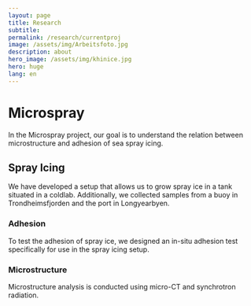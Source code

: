 ```yaml
---
layout: page
title: Research
subtitle: 
permalink: /research/currentproj
image: /assets/img/Arbeitsfoto.jpg
description: about
hero_image: /assets/img/khinice.jpg
hero: huge
lang: en
---
```

# Microspray

In the Microspray project, our goal is to understand the relation between microstructure and adhesion of sea spray icing.  

## Spray Icing
We have developed a setup that allows us to grow spray ice in a tank situated in a coldlab. Additionally, we collected samples from a buoy in Trondheimsfjorden and the port in Longyearbyen.

### Adhesion
To test the adhesion of spray ice, we designed an in-situ adhesion test specifically for use in the spray icing setup.

### Microstructure
Microstructure analysis is conducted using micro-CT and synchrotron radiation. 

